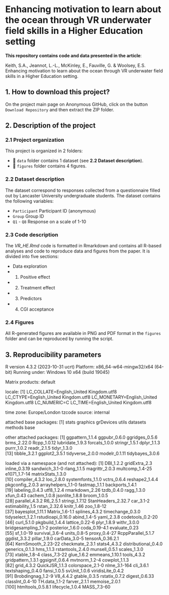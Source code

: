 # **Enhancing motivation to learn about the ocean through VR underwater field skills in a Higher Education setting**

**This repository contains code and data presented in the article**:
  
Keith, S.A., Jeannot, L.-L., McKinley, E., Fauville, G. & Woolsey, E.S. Enhancing motivation to learn about the ocean through VR underwater field skills in a Higher Education setting.


## 1. How to download this project?

On the project main page on Anonymous GitHub, click on the button `Download Repository` and then extract the ZIP folder.



## 2. Description of the project

### 2.1 Project organization

This project is organized in 2 folders:
  
* :file_folder:	`data` folder contains 1 dataset (see **2.2 Dataset description**).
* :file_folder:	`figures` folder contains 4 figures.


### 2.2 Dataset description

The dataset correspond to responses collected from a questionnaire filled out by Lancaster University undergraduate students. 
The dataset contains the following variables:
- `Participant` Participant ID (anonymous)
- `Group` Group ID 
- `Q1` - `Q8` Response on a scale of 1-10

### 2.3 Code description

The _VR_HE.Rmd_ code is formatted in Rmarkdown and contains all R-based analyses and code to reproduce data and figures from the paper. It is divided into five sections:

* Data exploration
* 1. Positive effect
* 2. Treatment effect
* 3. Predictors
* 4. CGI acceptance

### 2.4 Figures

All R-generated figures are available in PNG and PDF format in the `figures` folder and can be reproduced by running the script. 

## 3. Reproducibility parameters

R version 4.3.2 (2023-10-31 ucrt)
Platform: x86_64-w64-mingw32/x64 (64-bit)
Running under: Windows 10 x64 (build 19045)

Matrix products: default

locale:
[1] LC_COLLATE=English_United Kingdom.utf8  LC_CTYPE=English_United Kingdom.utf8    LC_MONETARY=English_United Kingdom.utf8 LC_NUMERIC=C                            LC_TIME=English_United Kingdom.utf8    

time zone: Europe/London
tzcode source: internal

attached base packages:
[1] stats     graphics  grDevices utils     datasets  methods   base     

other attached packages:
 [1] ggpattern_1.1.4 ggpubr_0.6.0    ggridges_0.5.6  brms_2.22.0     Rcpp_1.0.12     lubridate_1.9.3 forcats_1.0.0   stringr_1.5.1   dplyr_1.1.3     purrr_1.0.2     readr_2.1.5     tidyr_1.3.0    
[13] tibble_3.2.1    ggplot2_3.5.1   tidyverse_2.0.0 modelr_0.1.11   tidybayes_3.0.6

loaded via a namespace (and not attached):
  [1] DBI_1.2.2            gridExtra_2.3        inline_0.3.19        sandwich_3.1-0       rlang_1.1.5          magrittr_2.0.3       multcomp_1.4-25      e1071_1.7-14         matrixStats_1.3.0   
 [10] compiler_4.3.2       loo_2.8.0            systemfonts_1.1.0    vctrs_0.6.4          reshape2_1.4.4       pkgconfig_2.0.3      arrayhelpers_1.1-0   fastmap_1.1.1        backports_1.4.1     
 [19] labeling_0.4.3       utf8_1.2.4           rmarkdown_2.26       tzdb_0.4.0           ragg_1.3.0           xfun_0.43            cachem_1.0.8         jsonlite_1.8.8       broom_1.0.5         
 [28] parallel_4.3.2       R6_2.5.1             stringi_1.7.12       StanHeaders_2.32.7   car_3.1-2            estimability_1.5     rstan_2.32.6         knitr_1.46           zoo_1.8-12          
 [37] bayesplot_1.11.1     Matrix_1.6-1.1       splines_4.3.2        timechange_0.3.0     tidyselect_1.2.1     rstudioapi_0.16.0    abind_1.4-5          yaml_2.3.8           codetools_0.2-20    
 [46] curl_5.1.0           pkgbuild_1.4.4       lattice_0.22-6       plyr_1.8.9           withr_3.0.0          bridgesampling_1.1-2 posterior_1.6.0      coda_0.19-4.1        evaluate_0.23       
 [55] sf_1.0-19            survival_3.6-4       units_0.8-5          proxy_0.4-27         RcppParallel_5.1.7   ggdist_3.3.2         pillar_1.9.0         carData_3.0-5        tensorA_0.36.2.1    
 [64] KernSmooth_2.23-22   checkmate_2.3.1      stats4_4.3.2         distributional_0.4.0 generics_0.1.3       hms_1.1.3            rstantools_2.4.0     munsell_0.5.1        scales_1.3.0        
 [73] xtable_1.8-4         class_7.3-22         glue_1.6.2           emmeans_1.10.1       tools_4.3.2          gridpattern_1.3.1    ggsignif_0.6.4       mvtnorm_1.2-4        cowplot_1.1.3       
 [82] grid_4.3.2           QuickJSR_1.1.3       colorspace_2.1-0     nlme_3.1-164         cli_3.6.1            textshaping_0.4.0    fansi_1.0.5          svUnit_1.0.6         viridisLite_0.4.2   
 [91] Brobdingnag_1.2-9    V8_4.4.2             gtable_0.3.5         rstatix_0.7.2        digest_0.6.33        classInt_0.4-10      TH.data_1.1-2        farver_2.1.1         memoise_2.0.1       
[100] htmltools_0.5.8.1    lifecycle_1.0.4      MASS_7.3-60         

